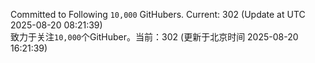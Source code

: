 Committed to Following `10,000` GitHubers. Current: <!-- FOLLOWING_COUNT -->302<!-- FOLLOWING_COUNT --> (Update at UTC <!-- LAST_UPDATED -->2025-08-20 08:21:39<!-- LAST_UPDATED -->)<br>
致力于关注`10,000`个GitHuber。当前：<!-- FOLLOWING_COUNT -->302<!-- FOLLOWING_COUNT --> (更新于北京时间 <!-- LAST_UPDATED_CST -->2025-08-20 16:21:39<!-- LAST_UPDATED_CST -->)
